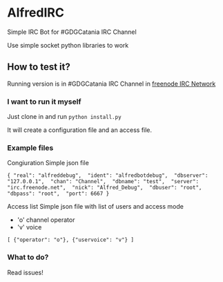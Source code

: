 # AlfredIRC
Simple IRC Bot for #GDGCatania IRC Channel

Use simple socket python libraries to work

## How to test it?

Running version is in #GDGCatania IRC Channel in [freenode IRC Network](https://webchat.freenode.net/)

### I want to run it myself 

Just clone in and run `python install.py`

It will create a configuration file and an access file.

### Example files
  
Congiuration
  Simple json file
  
  `
  {
    "real": "alfreddebug", 
    "ident": "alfredbotdebug", 
    "dbserver": "127.0.0.1", 
    "chan": "Channel", 
    "dbname": "test", 
    "server": "irc.freenode.net", 
    "nick": "Alfred_Debug", 
    "dbuser": "root", 
    "dbpass": "root", 
    "port": 6667
  }
  `
  
Access list
  Simple json file with list of users and access mode
  * 'o' channel operator
  * 'v' voice
  
  `
  [
    {"operator": "o"},
    {"uservoice": "v"}
  ]
  `
  
  
  

### What to do?

  Read issues!

